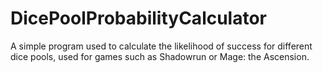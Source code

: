 # DicePoolProbabilityCalculator
A simple program used to calculate the likelihood of success for different dice pools, used for games such as Shadowrun or Mage: the Ascension.
